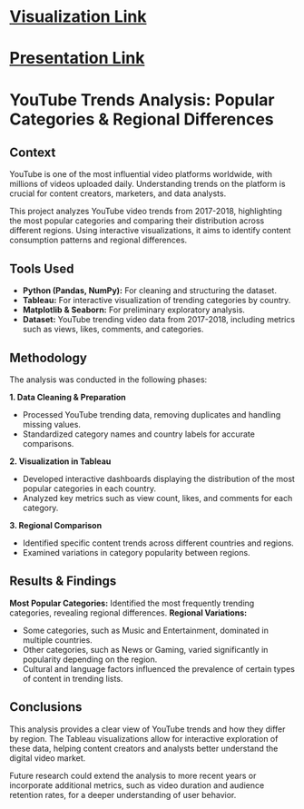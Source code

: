 # [Visualization Link](https://public.tableau.com/views/TendenciasdeVideos2017-2018/Dashboard1?:language=es-ES&:sid=&:redirect=auth&:display_count=n&:origin=viz_share_link)
# [Presentation Link](https://www.canva.com/design/DAGTHOXyYJk/fL4iWs3qRm1fW2wgI40_eQ/view?utm_content=DAGTHOXyYJk&utm_campaign=designshare&utm_medium=link2&utm_source=uniquelinks&utlId=h98640feaf2)

# YouTube Trends Analysis: Popular Categories & Regional Differences
## Context
YouTube is one of the most influential video platforms worldwide, with millions of videos uploaded daily. Understanding trends on the platform is crucial for content creators, marketers, and data analysts.

This project analyzes YouTube video trends from 2017-2018, highlighting the most popular categories and comparing their distribution across different regions. Using interactive visualizations, it aims to identify content consumption patterns and regional differences.

## Tools Used
- **Python (Pandas, NumPy):** For cleaning and structuring the dataset.
- **Tableau:** For interactive visualization of trending categories by country.
- **Matplotlib & Seaborn:** For preliminary exploratory analysis.
- **Dataset:** YouTube trending video data from 2017-2018, including metrics such as views, likes, comments, and categories.

## Methodology
The analysis was conducted in the following phases:

**1. Data Cleaning & Preparation**

- Processed YouTube trending data, removing duplicates and handling missing values.
- Standardized category names and country labels for accurate comparisons.

**2. Visualization in Tableau**

- Developed interactive dashboards displaying the distribution of the most popular categories in each country.
- Analyzed key metrics such as view count, likes, and comments for each category.

**3. Regional Comparison**

- Identified specific content trends across different countries and regions.
- Examined variations in category popularity between regions.
## Results & Findings
**Most Popular Categories:** Identified the most frequently trending categories, revealing regional differences.
**Regional Variations:**
- Some categories, such as Music and Entertainment, dominated in multiple countries.
- Other categories, such as News or Gaming, varied significantly in popularity depending on the region.
- Cultural and language factors influenced the prevalence of certain types of content in trending lists.
## Conclusions
This analysis provides a clear view of YouTube trends and how they differ by region. The Tableau visualizations allow for interactive exploration of these data, helping content creators and analysts better understand the digital video market.

Future research could extend the analysis to more recent years or incorporate additional metrics, such as video duration and audience retention rates, for a deeper understanding of user behavior.
